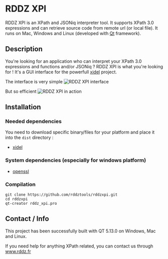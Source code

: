 # RDDZ XPI
RDDZ XPI is an XPath and JSONiq interpreter tool. It supports XPath 3.0 expressions and can retrieve source code from remote url (or local file). It runs on Mac, Windows and Linux (developed with [Qt](https://www.qt.io) framework).


## Description
You're looking for an application who can interpret your XPath 3.0 expressions and functions and/or JSONiq ? RDDZ XPI is what you're looking for !  It's a GUI interface for the powerfull [xidel](https://github.com/benibela/xidel) project.

The interface is very simple
![RDDZ XPI interface](http://blog.rddz-tools.fr/files/rddzxpi/interface.png)

But so efficient
![RDDZ XPI in action](http://blog.rddz-tools.fr/files/rddzxpi/example.png)

## Installation

### Needed dependencies
You need to download specific binary/files for your platform and place it into the `dist` directory :
* [xidel](http://www.videlibri.de/xidel.html#downloads)

### System dependencies (especially for windows platform)
* [openssl](https://www.openssl.org/source/)

### Compilation

```
git clone https://github.com/rddztools/rddzxpi.git
cd rddzxpi
qt-creator rddz_xpi.pro
```

## Contact / Info
This project has been successfully built with QT 5.13.0 on Windows, Mac and Linux.

If you need help for anything XPath related, you can contact us through www.rddz.fr
